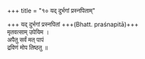 +++
title = "१० यद् दुर्भगां प्रस्नपिताम्"

+++
यद् दुर्भगां प्रस्नपितां +++(Bhatt. praśnapitā)+++  
मृतवत्साम् उपेयिम ।  
अपैतु सर्वं मत् पापं  
द्रविणं मोप तिष्ठतु ॥